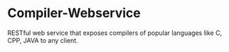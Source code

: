 # Compiler-Webservice
RESTful web service that exposes compilers of popular languages like C, CPP, JAVA to any client.

